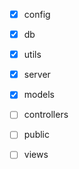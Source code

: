 - [x] config
- [x] db
- [x] utils
- [x] server
- [x] models

- [ ] controllers
- [ ] public
- [ ] views